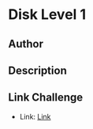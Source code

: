 # Disk Level 1

## Author

## Description

## Link Challenge

- Link: [Link](https://drive.google.com/file/d/10xdDg8isQqc9ARqWqRz6C2wQoWN2lqTB/view?usp=sharing)
